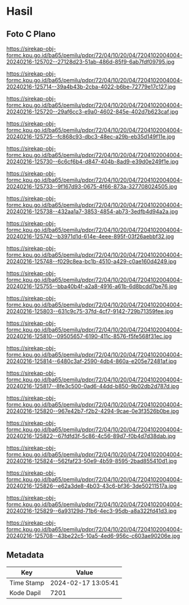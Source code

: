 # Hasil

## Foto C Plano

https://sirekap-obj-formc.kpu.go.id/ba65/pemilu/pdpr/72/04/10/20/04/7204102004004-20240216-125702--27128d23-51ab-486d-85f9-6ab7fdf09795.jpg

https://sirekap-obj-formc.kpu.go.id/ba65/pemilu/pdpr/72/04/10/20/04/7204102004004-20240216-125714--39a4b43b-2cba-4022-b6be-72779e17c127.jpg

https://sirekap-obj-formc.kpu.go.id/ba65/pemilu/pdpr/72/04/10/20/04/7204102004004-20240216-125720--29af6cc3-e9a0-4602-845e-402d7b623caf.jpg

https://sirekap-obj-formc.kpu.go.id/ba65/pemilu/pdpr/72/04/10/20/04/7204102004004-20240216-125725--fc868c93-dbc3-48ec-a29b-eb35d149f11e.jpg

https://sirekap-obj-formc.kpu.go.id/ba65/pemilu/pdpr/72/04/10/20/04/7204102004004-20240216-125730--6c6cf6b4-d847-404b-8ad9-e39d0e249f1e.jpg

https://sirekap-obj-formc.kpu.go.id/ba65/pemilu/pdpr/72/04/10/20/04/7204102004004-20240216-125733--9f167d93-0675-4f66-873a-327708024505.jpg

https://sirekap-obj-formc.kpu.go.id/ba65/pemilu/pdpr/72/04/10/20/04/7204102004004-20240216-125738--432aa1a7-3853-4854-ab73-3edfb4d94a2a.jpg

https://sirekap-obj-formc.kpu.go.id/ba65/pemilu/pdpr/72/04/10/20/04/7204102004004-20240216-125742--b3971d1d-614e-4eee-895f-03f26aebbf32.jpg

https://sirekap-obj-formc.kpu.go.id/ba65/pemilu/pdpr/72/04/10/20/04/7204102004004-20240216-125748--f029c8ea-bc1b-4510-a429-c0ae160d4249.jpg

https://sirekap-obj-formc.kpu.go.id/ba65/pemilu/pdpr/72/04/10/20/04/7204102004004-20240216-125755--bba40b4f-a2a8-4916-a61b-6d8bcdd7be76.jpg

https://sirekap-obj-formc.kpu.go.id/ba65/pemilu/pdpr/72/04/10/20/04/7204102004004-20240216-125803--631c9c75-37fd-4cf7-9142-729b71359fee.jpg

https://sirekap-obj-formc.kpu.go.id/ba65/pemilu/pdpr/72/04/10/20/04/7204102004004-20240216-125810--09505657-6190-411c-8576-f5fe568f31ec.jpg

https://sirekap-obj-formc.kpu.go.id/ba65/pemilu/pdpr/72/04/10/20/04/7204102004004-20240216-125814--6480c3af-2590-4db4-860a-e205e72481af.jpg

https://sirekap-obj-formc.kpu.go.id/ba65/pemilu/pdpr/72/04/10/20/04/7204102004004-20240216-125817--8fe3c500-0ad6-44dd-b850-9b02db2d787d.jpg

https://sirekap-obj-formc.kpu.go.id/ba65/pemilu/pdpr/72/04/10/20/04/7204102004004-20240216-125820--967e42b7-f2b2-4294-9cae-0e3f3526b0be.jpg

https://sirekap-obj-formc.kpu.go.id/ba65/pemilu/pdpr/72/04/10/20/04/7204102004004-20240216-125822--67fdfd3f-5c86-4c56-89d7-f0b4d7d38dab.jpg

https://sirekap-obj-formc.kpu.go.id/ba65/pemilu/pdpr/72/04/10/20/04/7204102004004-20240216-125824--562faf23-50e9-4b59-8595-2bad855410d1.jpg

https://sirekap-obj-formc.kpu.go.id/ba65/pemilu/pdpr/72/04/10/20/04/7204102004004-20240216-125826--e62a3de8-4b03-43c6-bf36-3de50211517a.jpg

https://sirekap-obj-formc.kpu.go.id/ba65/pemilu/pdpr/72/04/10/20/04/7204102004004-20240216-125829--6a93129d-71b6-4ec3-95db-a8a322fd41d3.jpg

https://sirekap-obj-formc.kpu.go.id/ba65/pemilu/pdpr/72/04/10/20/04/7204102004004-20240216-125708--43be22c5-10a5-4ed6-956c-c603ae90206e.jpg


## Metadata

| Key        | Value               |
| ---------- | ------------------- |
| Time Stamp | 2024-02-17 13:05:41 |
| Kode Dapil | 7201                |



